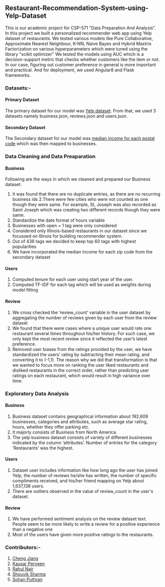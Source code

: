 ## Restaurant-Recommendation-System-using-Yelp-Dataset
This is our academic project for CSP-571 "Data Preparation And Analysis". 
In this project we built a personalized recommender web app using Yelp dataset of restaurants. We tested various models like Pure Collaborative, Approximate Nearest Neighbour, K-NN, Naive Bayes and Hybrid Maxtrix Factorization on various hyperparameters which were tuned using the library "scikit optimizer"
We tested the models using AUC which is a decision-support metric that checks whether customers like the item or not. In our case, figuring out customer preference in general is more important and practical. 
And for deployment, we used Angular8 and Flask frameworks.

### Datasets:- 
#### Primary Dataset
The primary dataset for our model was [Yelp dataset](https://www.yelp.com/dataset). From that, we used 3 datasets namely business.json, reviews.json and users.json. 

#### Secondary Dataset
The Secondary dataset for our model was [median income for each postal code](https://www.census.gov/) which was then mapped to businesses.

### Data Cleaning and Data Preaparation
#### Business
Following are the ways in which we cleaned and prepared our Business dataset:

1. It was found that there are no duplicate entries, as there are no recurring business ids
2.There were few cities who were not counted as one though they were same. For example, St, Joseph was also recorded as Saint Joseph which was creating two different records though they were same.
3. Standardize the date format of hours variable
4. Businesses with open = 1 tag were only considered
5. Considered only Illinois-based restaurants in our dataset since we focussed on Illinois for building recommender system.
6. Out of 436 tags we decided to keep top 60 tags with highest popularities
7. We have incorporated the median income for each zip code from the secondary dataset

#### Users
1. Computed tenure for each user using start year of the user.
2. Computed TF-IDF for each tag which will be used as weights during model fitting

#### Review
1. We cross checked the ‘review_count’ variable in the user dataset by aggregating the number of reviews given by each user from the review dataset
2. We found that there were cases where a unique user would rate one restaurant several times throughout his/her history. For such case, we only kept the most recent review since it reflected the user’s latest preference.
3. Removed user biases from the ratings provided by the user, we have standardized the users’ rating by subtracting their mean rating, and converting it to (-1,1). The reason why we did that transformation is that we wanted to focus more on ranking the user liked restaurants and disliked restaurants in the correct order, rather than predicting user ratings on each restaurant, which would result in high variance over time.

### Exploratory Data Analysis 
#### Business
1. Business dataset contains geographical information about 192,609 businesses, categories and attributes, such as average star rating, hours, whether they offer parking etc.
2. It majorly consists of Business from North America.
3. The yelp business dataset consists of variety of different businesses indicated by the column ‘attributes’. Number of entries for the category ‘Restaurants’ was the highest.

#### Users
1. Dataset user includes information like how long ago the user has joined Yelp, the number of reviews he/she has written, the number of specific compliments received, and his/her friend mapping on Yelp about 1,637,138 users.
2. There are outliers observed in the value of review_count in the user's dataset. 

#### Review
1. We have performed sentiment analysis on the review dataset text. People seem to be more likely to write a review for a positive experience than a negative one
2. Most of the users have given more positive ratings to the restaurants.


### Contributors:-
1. [Cheng Jiang](https://github.com/okcheng0504mm)
2. [Kausar Perveen](https://github.com/kperveen)
3. [Rahul Nair](https://github.com/rahulmnair1997)
4. [Shouvik Sharma](https://github.com/shouvik19)
5. [Sohan Puthran](https://github.com/sohansputhran)
